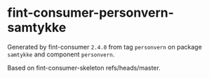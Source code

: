 # fint-consumer-personvern-samtykke

Generated by fint-consumer `2.4.0` from tag `personvern` on package `samtykke` and component `personvern`.

Based on fint-consumer-skeleton refs/heads/master.
